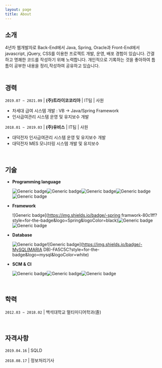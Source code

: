 ```yaml
---
layout: page
title: About
---
```





## 소개

<div class='post-intro'>
4년차 웹개발자로 Back-End에서 Java, Spring, Oracle과 Front-End에서 javascript, jQuery, CSS를 이용한 프로젝트 개발, 운영, 배포 경험이 있습니다. 간결하고 명쾌한 코드를 작성하기 위해 노력합니다. 개인적으로 기록하는 것을 좋아하여 틈틈이 공부한 내용을 정리,작성하여 공유하고 있습니다.

  

</div>

<br>

## 경력

`2019.07 ~ 2021.09` | **(주)트라이코코리아** | IT팀 | 사원

* 차세대 급여 시스템 개발 : VB → Java/Spring Framework
* 인사급여관리 시스템 운영 및 유지보수 개발

`2018.01 ~ 2019.03` | **(주)유비스** | IT팀 | 사원

* 대덕전자 인사급여관리 시스템 운영 및 유지보수 개발
* 대덕전자 MES 모니터링 시스템 개발 및 유지보수

<br>

## 기술

* **Programming language**

  ![Generic badge](https://img.shields.io/badge/-java-cce6ff?style=for-the-badge&logo=java&logoColor=black)![Generic badge](https://img.shields.io/badge/-HTML5-cce6ff?style=for-the-badge&logo=HTML5&logoColor=white)![Generic badge](https://img.shields.io/badge/-JavaScript-cce6ff?style=for-the-badge&logo=JavaScript&logoColor=white)![Generic badge](https://img.shields.io/badge/-jquery-cce6ff?style=for-the-badge&logo=jquery&logoColor=white)![Generic badge](https://img.shields.io/badge/-CSS-cce6ff?style=for-the-badge&logo=CSS3&logoColor=white)

* **Framework**

  ![Generic badge](https://img.shields.io/badge/-spring framwork-80c1ff?style=for-the-badge&logo=Spring&logoColor=black)![Generic badge](https://img.shields.io/badge/-MyBatis-80c1ff?style=for-the-badge&logo=MyBatis&logoColor=black)![Generic badge](https://img.shields.io/badge/-bootstrap-80c1ff?style=for-the-badge&logo=bootstrap&logoColor=white)

* **Database**

  ![Generic badge](https://img.shields.io/badge/-ORACLE-FA5C5C?style=for-the-badge&logo=oracle&logoColor=white)![Generic badge](https://img.shields.io/badge/-MySQL(MARIA DB)-FA5C5C?style=for-the-badge&logo=mysql&logoColor=white)

* **SCM & CI**

  ![Generic badge](https://img.shields.io/badge/-Subversion-654FF0?style=for-the-badge&logo=Subversion&logoColor=white)![Generic badge](https://img.shields.io/badge/-GIT-654FF0?style=for-the-badge&logo=Github&logoColor=white)![Generic badge](https://img.shields.io/badge/-Jenkins-654FF0?style=for-the-badge&logo=Jenkins&logoColor=white)

<br>

## 학력

`2012.03 ~ 2018.02`  | 백석대학교 멀티미디어학과(졸)

<br>

## 자격사항

`2019.04.16`  | SQLD 

`2018.08.17`  | 정보처리기사 